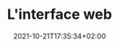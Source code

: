 ---
title: "L'interface web"
date: 2021-10-21T17:35:34+02:00
draft: false
tags: ["rapport", "Realisation"]
weight: 3
---